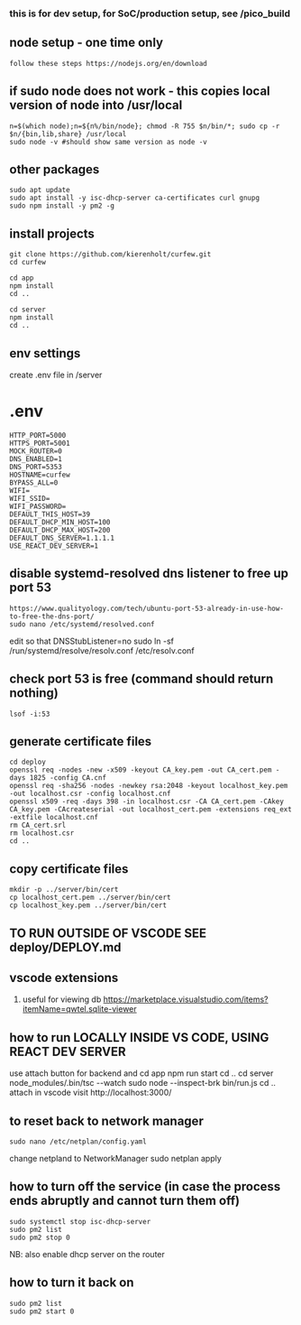 ### this is for dev setup, for SoC/production setup, see /pico_build

## node setup - one time only

    follow these steps https://nodejs.org/en/download

## if sudo node does not work - this copies local version of node into /usr/local

    n=$(which node);n=${n%/bin/node}; chmod -R 755 $n/bin/*; sudo cp -r $n/{bin,lib,share} /usr/local
    sudo node -v #should show same version as node -v

## other packages

    sudo apt update
    sudo apt install -y isc-dhcp-server ca-certificates curl gnupg
    sudo npm install -y pm2 -g

## install projects

    git clone https://github.com/kierenholt/curfew.git
    cd curfew 

    cd app
    npm install
    cd ..

    cd server
    npm install
    cd ..

## env settings

create .env file in /server

# .env

```
HTTP_PORT=5000
HTTPS_PORT=5001
MOCK_ROUTER=0
DNS_ENABLED=1
DNS_PORT=5353
HOSTNAME=curfew
BYPASS_ALL=0
WIFI=
WIFI_SSID=
WIFI_PASSWORD=
DEFAULT_THIS_HOST=39
DEFAULT_DHCP_MIN_HOST=100
DEFAULT_DHCP_MAX_HOST=200
DEFAULT_DNS_SERVER=1.1.1.1
USE_REACT_DEV_SERVER=1
```

## disable systemd-resolved dns listener to free up port 53 

    https://www.qualityology.com/tech/ubuntu-port-53-already-in-use-how-to-free-the-dns-port/
    sudo nano /etc/systemd/resolved.conf
edit so that DNSStubListener=no 
    sudo ln -sf /run/systemd/resolve/resolv.conf /etc/resolv.conf

## check port 53 is free (command should return nothing)

    lsof -i:53

## generate certificate files

    cd deploy
    openssl req -nodes -new -x509 -keyout CA_key.pem -out CA_cert.pem -days 1825 -config CA.cnf
    openssl req -sha256 -nodes -newkey rsa:2048 -keyout localhost_key.pem -out localhost.csr -config localhost.cnf
    openssl x509 -req -days 398 -in localhost.csr -CA CA_cert.pem -CAkey CA_key.pem -CAcreateserial -out localhost_cert.pem -extensions req_ext -extfile localhost.cnf
    rm CA_cert.srl
    rm localhost.csr
    cd ..

## copy certificate files

    mkdir -p ../server/bin/cert
    cp localhost_cert.pem ../server/bin/cert
    cp localhost_key.pem ../server/bin/cert

## TO RUN OUTSIDE OF VSCODE SEE deploy/DEPLOY.md

## vscode extensions

1. useful for viewing db
   https://marketplace.visualstudio.com/items?itemName=qwtel.sqlite-viewer

## how to run LOCALLY INSIDE VS CODE, USING REACT DEV SERVER

use attach button for backend and 
    cd app
    npm run start
    cd ..
    cd server
    node_modules/.bin/tsc --watch
    sudo node --inspect-brk bin/run.js
    cd ..
attach in vscode
visit http://localhost:3000/

## to reset back to network manager

    sudo nano /etc/netplan/config.yaml
change netpland to NetworkManager
    sudo netplan apply

## how to turn off the service (in case the process ends abruptly and cannot turn them off)

    sudo systemctl stop isc-dhcp-server
    sudo pm2 list
    sudo pm2 stop 0
NB: also enable dhcp server on the router

## how to turn it back on

    sudo pm2 list
    sudo pm2 start 0

